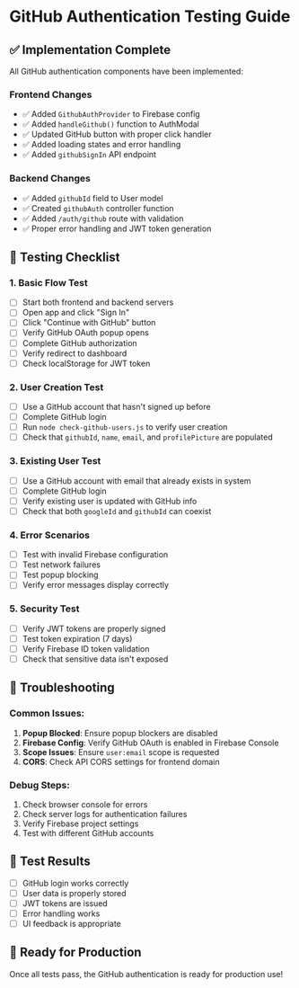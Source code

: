 # GitHub Authentication Testing Guide

## ✅ Implementation Complete
All GitHub authentication components have been implemented:

### Frontend Changes
- ✅ Added `GithubAuthProvider` to Firebase config
- ✅ Added `handleGithub()` function to AuthModal
- ✅ Updated GitHub button with proper click handler
- ✅ Added loading states and error handling
- ✅ Added `githubSignIn` API endpoint

### Backend Changes
- ✅ Added `githubId` field to User model
- ✅ Created `githubAuth` controller function
- ✅ Added `/auth/github` route with validation
- ✅ Proper error handling and JWT token generation

## 🧪 Testing Checklist

### 1. Basic Flow Test
- [ ] Start both frontend and backend servers
- [ ] Open app and click "Sign In" 
- [ ] Click "Continue with GitHub" button
- [ ] Verify GitHub OAuth popup opens
- [ ] Complete GitHub authorization
- [ ] Verify redirect to dashboard
- [ ] Check localStorage for JWT token

### 2. User Creation Test
- [ ] Use a GitHub account that hasn't signed up before
- [ ] Complete GitHub login
- [ ] Run `node check-github-users.js` to verify user creation
- [ ] Check that `githubId`, `name`, `email`, and `profilePicture` are populated

### 3. Existing User Test
- [ ] Use a GitHub account with email that already exists in system
- [ ] Complete GitHub login
- [ ] Verify existing user is updated with GitHub info
- [ ] Check that both `googleId` and `githubId` can coexist

### 4. Error Scenarios
- [ ] Test with invalid Firebase configuration
- [ ] Test network failures
- [ ] Test popup blocking
- [ ] Verify error messages display correctly

### 5. Security Test
- [ ] Verify JWT tokens are properly signed
- [ ] Test token expiration (7 days)
- [ ] Verify Firebase ID token validation
- [ ] Check that sensitive data isn't exposed

## 🔧 Troubleshooting

### Common Issues:
1. **Popup Blocked**: Ensure popup blockers are disabled
2. **Firebase Config**: Verify GitHub OAuth is enabled in Firebase Console
3. **Scope Issues**: Ensure `user:email` scope is requested
4. **CORS**: Check API CORS settings for frontend domain

### Debug Steps:
1. Check browser console for errors
2. Check server logs for authentication failures
3. Verify Firebase project settings
4. Test with different GitHub accounts

## 📝 Test Results
- [ ] GitHub login works correctly
- [ ] User data is properly stored
- [ ] JWT tokens are issued
- [ ] Error handling works
- [ ] UI feedback is appropriate

## 🚀 Ready for Production
Once all tests pass, the GitHub authentication is ready for production use!
